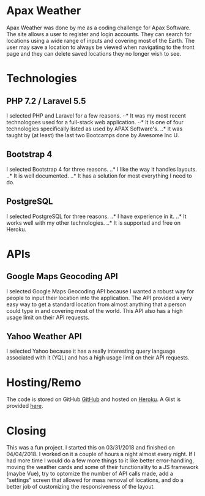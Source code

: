 # Apax Weather
Apax Weather was done by me as a coding challenge for Apax Software. The site allows a user to register and login accounts. They can search for locations using a wide range of inputs and covering most of the Earth. The user may save a location to always be viewed when navigating to the front page and they can delete saved locations they no longer wish to see.

# Technologies
## PHP 7.2 / Laravel 5.5
I selected PHP and Laravel for a few reasons.
⋅⋅* It was my most recent technologoes used for a full-stack web application.
⋅⋅* It is one of four technologies specifically listed as used by APAX Software's.
..* It was taught by (at least) the last two Bootcamps done by Awesome Inc U.

## Bootstrap 4
I selected Bootstrap 4 for three reasons.
..* I like the way it handles layouts.
..* It is well documented.
..* It has a solution for most everything I need to do.

## PostgreSQL
I selected PostgreSQL for three reasons.
..* I have experience in it.
..* It works well with my other technologies.
..* It is supported and free on Heroku.

# APIs
## Google Maps Geocoding API
I selected Google Maps Geocoding API because I wanted a robust way for people to input their location into the application. The API provided a very easy way to get a standard location from almost anything that a person could type in and covering most of the world. This API also has a high usage limit on their API requests.

## Yahoo Weather API
I selected Yahoo because it has a really interesting query language associated with it (YQL) and has a high usage limit on their API requests.

# Hosting/Remo
The code is stored on GitHub [GitHub](https://www.github.com) and hosted on [Heroku](https://apax-weather.heroku.com/).
A Gist is provided [here](https://www.github.com).

# Closing
This was a fun project. I started this on 03/31/2018 and finished on 04/04/2018. I worked on it a couple of hours a night almost every night. If I had more time I would do a few more things to it like better error-handling, moving the weather cards and some of their functionality to a JS framework (maybe Vue), try to optomize the number of API calls made, add a "settings" screen that allowed for mass removal of locations, and do a better job of customizing the responsiveness of the layout.






